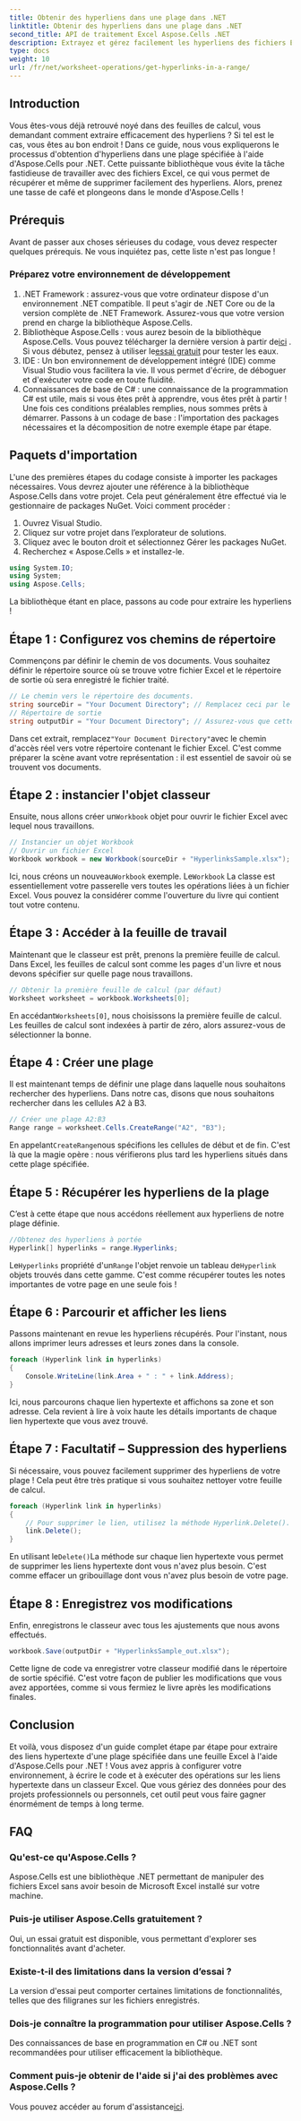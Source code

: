 ```yaml
---
title: Obtenir des hyperliens dans une plage dans .NET
linktitle: Obtenir des hyperliens dans une plage dans .NET
second_title: API de traitement Excel Aspose.Cells .NET
description: Extrayez et gérez facilement les hyperliens des fichiers Excel avec Aspose.Cells pour .NET. Guide étape par étape et exemples de code inclus.
type: docs
weight: 10
url: /fr/net/worksheet-operations/get-hyperlinks-in-a-range/
---
```

## Introduction
Vous êtes-vous déjà retrouvé noyé dans des feuilles de calcul, vous demandant comment extraire efficacement des hyperliens ? Si tel est le cas, vous êtes au bon endroit ! Dans ce guide, nous vous expliquerons le processus d'obtention d'hyperliens dans une plage spécifiée à l'aide d'Aspose.Cells pour .NET. Cette puissante bibliothèque vous évite la tâche fastidieuse de travailler avec des fichiers Excel, ce qui vous permet de récupérer et même de supprimer facilement des hyperliens. Alors, prenez une tasse de café et plongeons dans le monde d'Aspose.Cells !
## Prérequis
Avant de passer aux choses sérieuses du codage, vous devez respecter quelques prérequis. Ne vous inquiétez pas, cette liste n'est pas longue !
### Préparez votre environnement de développement
1. .NET Framework : assurez-vous que votre ordinateur dispose d'un environnement .NET compatible. Il peut s'agir de .NET Core ou de la version complète de .NET Framework. Assurez-vous que votre version prend en charge la bibliothèque Aspose.Cells.
2.  Bibliothèque Aspose.Cells : vous aurez besoin de la bibliothèque Aspose.Cells. Vous pouvez télécharger la dernière version à partir de[ici](https://releases.aspose.com/cells/net/) . Si vous débutez, pensez à utiliser le[essai gratuit](https://releases.aspose.com/) pour tester les eaux.
3. IDE : Un bon environnement de développement intégré (IDE) comme Visual Studio vous facilitera la vie. Il vous permet d'écrire, de déboguer et d'exécuter votre code en toute fluidité.
4. Connaissances de base de C# : une connaissance de la programmation C# est utile, mais si vous êtes prêt à apprendre, vous êtes prêt à partir !
Une fois ces conditions préalables remplies, nous sommes prêts à démarrer. Passons à un codage de base : l'importation des packages nécessaires et la décomposition de notre exemple étape par étape.
## Paquets d'importation
L'une des premières étapes du codage consiste à importer les packages nécessaires. Vous devrez ajouter une référence à la bibliothèque Aspose.Cells dans votre projet. Cela peut généralement être effectué via le gestionnaire de packages NuGet. Voici comment procéder :
1. Ouvrez Visual Studio.
2. Cliquez sur votre projet dans l’explorateur de solutions.
3. Cliquez avec le bouton droit et sélectionnez Gérer les packages NuGet.
4. Recherchez « Aspose.Cells » et installez-le.
```csharp
using System.IO;
using System;
using Aspose.Cells;
```
La bibliothèque étant en place, passons au code pour extraire les hyperliens !
## Étape 1 : Configurez vos chemins de répertoire
Commençons par définir le chemin de vos documents. Vous souhaitez définir le répertoire source où se trouve votre fichier Excel et le répertoire de sortie où sera enregistré le fichier traité.
```csharp
// Le chemin vers le répertoire des documents.
string sourceDir = "Your Document Directory"; // Remplacez ceci par le chemin de votre fichier Excel
// Répertoire de sortie
string outputDir = "Your Document Directory"; // Assurez-vous que cette méthode fournit un chemin de sortie valide
```
 Dans cet extrait, remplacez`"Your Document Directory"`avec le chemin d'accès réel vers votre répertoire contenant le fichier Excel. C'est comme préparer la scène avant votre représentation : il est essentiel de savoir où se trouvent vos documents.
## Étape 2 : instancier l'objet classeur
 Ensuite, nous allons créer un`Workbook` objet pour ouvrir le fichier Excel avec lequel nous travaillons.
```csharp
// Instancier un objet Workbook
// Ouvrir un fichier Excel
Workbook workbook = new Workbook(sourceDir + "HyperlinksSample.xlsx");
```
 Ici, nous créons un nouveau`Workbook` exemple. Le`Workbook` La classe est essentiellement votre passerelle vers toutes les opérations liées à un fichier Excel. Vous pouvez la considérer comme l'ouverture du livre qui contient tout votre contenu.
## Étape 3 : Accéder à la feuille de travail
Maintenant que le classeur est prêt, prenons la première feuille de calcul. Dans Excel, les feuilles de calcul sont comme les pages d'un livre et nous devons spécifier sur quelle page nous travaillons.
```csharp
// Obtenir la première feuille de calcul (par défaut)
Worksheet worksheet = workbook.Worksheets[0];
```
 En accédant`Worksheets[0]`, nous choisissons la première feuille de calcul. Les feuilles de calcul sont indexées à partir de zéro, alors assurez-vous de sélectionner la bonne.
## Étape 4 : Créer une plage
Il est maintenant temps de définir une plage dans laquelle nous souhaitons rechercher des hyperliens. Dans notre cas, disons que nous souhaitons rechercher dans les cellules A2 à B3.
```csharp
// Créer une plage A2:B3
Range range = worksheet.Cells.CreateRange("A2", "B3");
```
 En appelant`CreateRange`nous spécifions les cellules de début et de fin. C'est là que la magie opère : nous vérifierons plus tard les hyperliens situés dans cette plage spécifiée.
## Étape 5 : Récupérer les hyperliens de la plage
C’est à cette étape que nous accédons réellement aux hyperliens de notre plage définie.
```csharp
//Obtenez des hyperliens à portée
Hyperlink[] hyperlinks = range.Hyperlinks;
```
 Le`Hyperlinks` propriété d'un`Range` l'objet renvoie un tableau de`Hyperlink` objets trouvés dans cette gamme. C'est comme récupérer toutes les notes importantes de votre page en une seule fois !
## Étape 6 : Parcourir et afficher les liens
Passons maintenant en revue les hyperliens récupérés. Pour l'instant, nous allons imprimer leurs adresses et leurs zones dans la console.
```csharp
foreach (Hyperlink link in hyperlinks)
{
    Console.WriteLine(link.Area + " : " + link.Address);
}
```
Ici, nous parcourons chaque lien hypertexte et affichons sa zone et son adresse. Cela revient à lire à voix haute les détails importants de chaque lien hypertexte que vous avez trouvé. 
## Étape 7 : Facultatif – Suppression des hyperliens
Si nécessaire, vous pouvez facilement supprimer des hyperliens de votre plage ! Cela peut être très pratique si vous souhaitez nettoyer votre feuille de calcul.
```csharp
foreach (Hyperlink link in hyperlinks)
{
    // Pour supprimer le lien, utilisez la méthode Hyperlink.Delete().
    link.Delete();
}
```
 En utilisant le`Delete()`La méthode sur chaque lien hypertexte vous permet de supprimer les liens hypertexte dont vous n'avez plus besoin. C'est comme effacer un gribouillage dont vous n'avez plus besoin de votre page.
## Étape 8 : Enregistrez vos modifications
Enfin, enregistrons le classeur avec tous les ajustements que nous avons effectués.
```csharp
workbook.Save(outputDir + "HyperlinksSample_out.xlsx");
```
Cette ligne de code va enregistrer votre classeur modifié dans le répertoire de sortie spécifié. C'est votre façon de publier les modifications que vous avez apportées, comme si vous fermiez le livre après les modifications finales.
## Conclusion
Et voilà, vous disposez d'un guide complet étape par étape pour extraire des liens hypertexte d'une plage spécifiée dans une feuille Excel à l'aide d'Aspose.Cells pour .NET ! Vous avez appris à configurer votre environnement, à écrire le code et à exécuter des opérations sur les liens hypertexte dans un classeur Excel. Que vous gériez des données pour des projets professionnels ou personnels, cet outil peut vous faire gagner énormément de temps à long terme.
## FAQ
### Qu'est-ce qu'Aspose.Cells ?
Aspose.Cells est une bibliothèque .NET permettant de manipuler des fichiers Excel sans avoir besoin de Microsoft Excel installé sur votre machine.
### Puis-je utiliser Aspose.Cells gratuitement ?
Oui, un essai gratuit est disponible, vous permettant d'explorer ses fonctionnalités avant d'acheter.
### Existe-t-il des limitations dans la version d’essai ?
La version d'essai peut comporter certaines limitations de fonctionnalités, telles que des filigranes sur les fichiers enregistrés.
### Dois-je connaître la programmation pour utiliser Aspose.Cells ?
Des connaissances de base en programmation en C# ou .NET sont recommandées pour utiliser efficacement la bibliothèque.
### Comment puis-je obtenir de l'aide si j'ai des problèmes avec Aspose.Cells ?
 Vous pouvez accéder au forum d'assistance[ici](https://forum.aspose.com/c/cells/9).